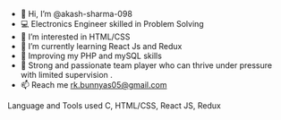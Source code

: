 - 👋 Hi, I’m @akash-sharma-098
- 💻 Electronics Engineer skilled in Problem Solving
- 👀 I’m interested in HTML/CSS
- 🌱 I’m currently learning React Js and Redux
- 💞️ Improving my PHP and mySQL skills
- 💎 Strong and passionate team player who can thrive under pressure with limited supervision .
- 📫 Reach me rk.bunnyas05@gmail.com

Language and Tools used
C, HTML/CSS, React JS, Redux
